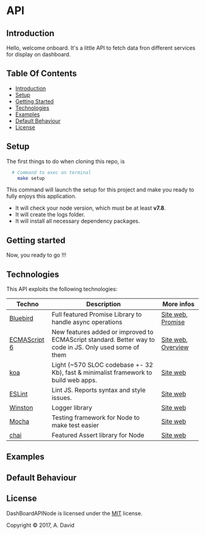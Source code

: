 API
==========

Introduction
------------

Hello, welcome onboard.
It's a little API to fetch data fron different services for display on dashboard.

Table Of Contents
-----------------

- [Introduction](#introduction)
- [Setup](#setup)
- [Getting Started](#getting-started)
- [Technologies](#technologies)
- [Examples](#examples)
- [Default Behaviour](#default-behaviour)
- [License](#license)

Setup
------

The first things to do when cloning this repo, is

``` bash
  # Command to exec on terminal
    make setup
```

This command will launch the setup for this project and make you ready to fully enjoys this application.

- It will check your node version, which must be at least **v7.8**.
- It will create the logs folder.
- It will install all necessary dependency packages.


Getting started
---------------

Now, you ready to go !!!

Technologies
------------

This API exploits the following technologies:

| **Techno** | **Description**| **More infos**|
|------------|----------------|---------------|
| [Bluebird](https://www.npmjs.com/package/bluebird)| Full featured Promise Library to handle async operations |[Site web](http://bluebirdjs.com/docs/why-bluebird.html), [Promise](https://www.promisejs.org/)|
| [ECMAScript 6](https://www.npmjs.com/package/express)| New features added or improved to ECMAScript standard. Better way to code in JS. Only used some of them | [Site web](http://www.ecma-international.org/ecma-262/6.0/), [Overview](http://es6-features.org/)|
| [koa](https://www.npmjs.com/package/koa)| Light (~570 SLOC codebase +- 32 Kb), fast & minimalist framework to build web apps. | [Site web](http://koajs.com/)|
| [ESLint](https://www.npmjs.com/package/eslint)| Lint JS. Reports syntax and style issues. |[Site web](http://eslint.org/)|
| [Winston](https://www.npmjs.com/package/winston)| Logger library |[Site web](http://eslint.org/)|
| [Mocha](https://www.npmjs.com/package/mocha)| Testing framework for Node to make test easier |[Site web](http://eslint.org/)|
| [chai](https://www.npmjs.com/package/mocha)| Featured Assert library for Node |[Site web](http://eslint.org/)|



Examples
--------




Default Behaviour
-----------------





License
---------------

DashBoardAPINode is licensed under the [MIT][info-license] license.

Copyright &copy; 2017, A. David


[info-license]: LICENSE
[info-node]: package.json